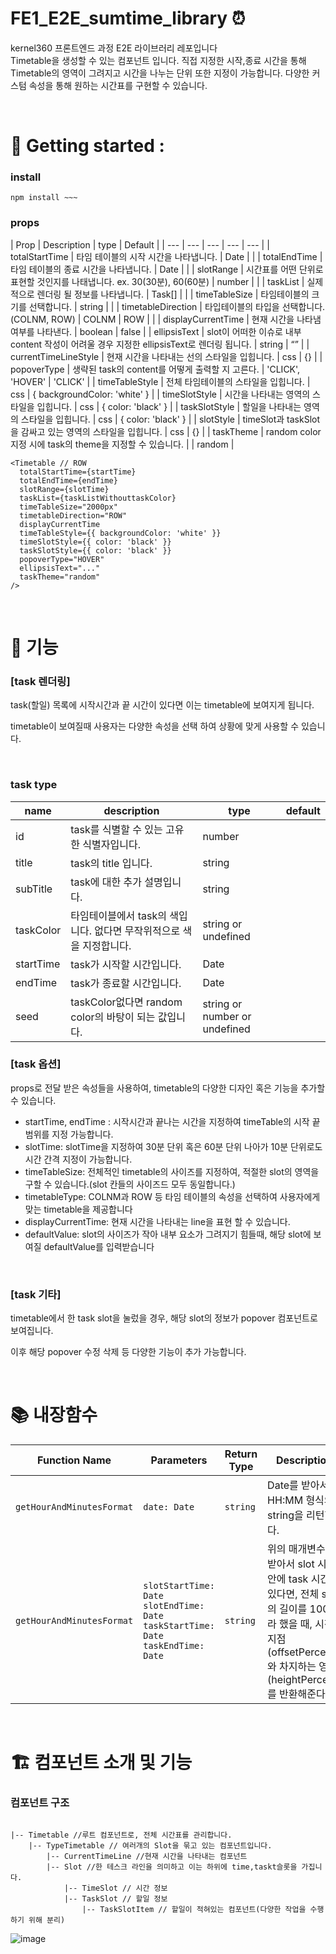# FE1_E2E_sumtime_library ⏰

kernel360 프론트엔드 과정 E2E 라이브러리 레포입니다  
Timetable을 생성할 수 있는 컴포넌트 입니다. 직접 지정한 시작,종료 시간을 통해 Timetable의 영역이 그려지고 시간을 나누는 단위 또한 지정이 가능합니다. 다양한 커스텀 속성을 통해 원하는 시간표를 구현할 수 있습니다.

<br/>

# 🚀 Getting started :

### install

```
npm install ~~~
```

### props

| Prop | Description | type | Default |
| --- | --- | --- | --- | --- |
| totalStartTime | 타임 테이블의 시작 시간을 나타냅니다. | Date |  |
| totalEndTime | 타임 테이블의 종료 시간을 나타냅니다. | Date |  |
| slotRange | 시간표를 어떤 단위로 표현할 것인지를 나태냅니다. ex. 30(30분), 60(60분) | number |  |
| taskList | 실제적으로 렌더링 될 정보를 나타냅니다. | Task[] |  |
| timeTableSize | 타임테이블의 크기를 선택합니다. | string |  |
| timetableDirection | 타입테이블의 타입을 선택합니다.(COLNM, ROW) | COLNM | ROW |  |
| displayCurrentTime | 현재 시간을 나타냄 여부를 나타낸다. | boolean | false |
| ellipsisText | slot이 어떠한 이슈로 내부 content 작성이 어려울 경우 지정한 ellipsisText로 렌더링 됩니다. | string | “” |
| currentTimeLineStyle | 현재 시간을 나타내는 선의 스타일을 입힙니다. | css | {} |
| popoverType | 생략된 task의 content를 어떻게 출력할 지 고른다. | 'CLICK', 'HOVER' | 'CLICK' |
| timeTableStyle | 전체 타임테이블의 스타일을 입힙니다. | css | { backgroundColor: 'white' } |
| timeSlotStyle | 시간을 나타내는 영역의 스타일을 입힙니다. | css | { color: 'black' } |
| taskSlotStyle | 할일을 나타내는 영역의 스타일을 입힙니다. | css | { color: 'black' } |
| slotStyle | timeSlot과 taskSlot을 감싸고 있는 영역의 스타일을 입힙니다. | css | {} |
| taskTheme | random color 지정 시에 task의 theme을 지정할 수 있습니다. |  | random |

```tsx
<Timetable // ROW
  totalStartTime={startTime}
  totalEndTime={endTime}
  slotRange={slotTime}
  taskList={taskListWithouttaskColor}
  timeTableSize="2000px"
  timetableDirection="ROW"
  displayCurrentTime
  timeTableStyle={{ backgroundColor: 'white' }}
  timeSlotStyle={{ color: 'black' }}
  taskSlotStyle={{ color: 'black' }}
  popoverType="HOVER"
  ellipsisText="..."
  taskTheme="random"
/>
```

<br/>

# 📄 기능

### [task 렌더링]

task(할일) 목록에 시작시간과 끝 시간이 있다면 이는 timetable에 보여지게 됩니다.

timetable이 보여질때 사용자는 다양한 속성을 선택 하여 상황에 맞게 사용할 수 있습니다.

<br/>

### task type

| name | description | type | default |
| --- | --- | --- | --- |
| id | task를 식별할 수 있는 고유한 식별자입니다. | number |  |
| title | task의 title 입니다. | string |  |
| subTitle | task에 대한 추가 설명입니다. | string |  |
| taskColor | 타임테이블에서 task의 색입니다. 없다면 무작위적으로 색을 지정합니다. | string or undefined |  |
| startTime | task가 시작할 시간입니다. | Date |  |
| endTime | task가 종료할 시간입니다. | Date |  |
| seed | taskColor없다면 random color의 바탕이 되는 값입니다. | string or number or undefined |  |

### [task 옵션]

props로 전달 받은 속성들을 사용하여, timetable의 다양한 디자인 혹은 기능을 추가할 수 있습니다.

- startTime, endTime : 시작시간과 끝나는 시간을 지정하여 timeTable의 시작 끝 범위를 지정 가능합니다.
- slotTime: slotTime을 지정하여 30분 단위 혹은 60분 단위 나아가 10분 단위로도 시간 간격 지정이 가능합니다.
- timeTableSize: 전체적인 timetable의 사이즈를 지정하여, 적절한 slot의 영역을 구할 수 있습니다.(slot 칸들의 사이즈드 모두 동일합니다.)
- timetableType: COLNM과 ROW 등 타임 테이블의 속성을 선택하여 사용자에게 맞는 timetable을 제공합니다
- displayCurrentTime: 현재 시간을 나타내는 line을 표현 할 수 있습니다.
- defaultValue: slot의 사이즈가 작아 내부 요소가 그려지기 힘들때, 해당 slot에 보여질 defaultValue를 입력받습니다

<br/>

### [task 기타]

timetable에서 한 task slot을 눌렀을 경우, 해당 slot의 정보가 popover 컴포넌트로 보여집니다.

이후 해당 popover 수정 삭제 등 다양한 기능이 추가 가능합니다.

<br/>

# 📚 내장함수

| Function Name | Parameters | Return Type | Description |
| --- | --- | --- | --- |
| `getHourAndMinutesFormat` | `date: Date` | `string` | Date를 받아서 HH:MM 형식의 string을 리턴한다. |
| `getHourAndMinutesFormat` | `slotStartTime: Date` `slotEndTime: Date` `taskStartTime: Date` `taskEndTime: Date` | `string` | 위의 매개변수를 받아서 slot 시간안에 task 시간이 있다면, 전체 slot의 길이를 100%라 했을 때, 시작지점(offsetPercent)와 차지하는 영역(heightPercent)를 반환해준다. |

<br/>

# 🏗 컴포넌트 소개 및 기능

### 컴포넌트 구조

```tsx

|-- Timetable //루트 컴포넌트로, 전체 시간표를 관리합니다.
    |-- TypeTimetable // 여러개의 Slot을 묶고 있는 컴포넌트입니다.
        |-- CurrentTimeLine //현재 시간을 나타내는 컴포넌트
        |-- Slot //한 테스크 라인을 의미하고 이는 하위에 time,taskt슬롯을 가집니다.
            |-- TimeSlot // 시간 정보
            |-- TaskSlot // 할일 정보
                |-- TaskSlotItem // 할일이 적혀있는 컴포넌트(다양한 작업을 수행하기 위해 분리)

```

![image](https://github.com/user-attachments/assets/b4b9cdf6-3823-48bf-9d7b-6ebbbdc68859)
